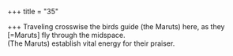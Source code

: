 +++
title = "35"

+++
Traveling crosswise the birds guide (the Maruts) here, as they [=Maruts]  fly through the midspace.  
(The Maruts) establish vital energy for their praiser.  